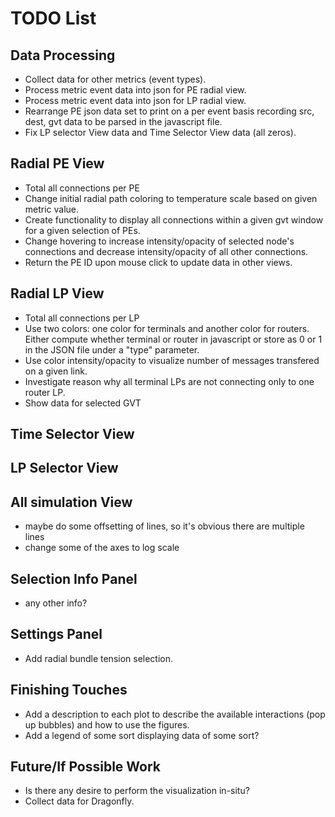 # TODO List

## Data Processing
* Collect data for other metrics (event types).
* Process metric event data into json for PE radial view.
* Process metric event data into json for LP radial view.
* Rearrange PE json data set to print on a per event basis recording src, dest, gvt data to be parsed in the javascript file.
* Fix LP selector View data and Time Selector View data (all zeros).

## Radial PE View
* Total all connections per PE
* Change initial radial path coloring to temperature scale based on given metric value.
* Create functionality to display all connections within a given gvt window for a given selection of PEs.
* Change hovering to increase intensity/opacity of selected node's connections and decrease intensity/opacity of all other connections.
* Return the PE ID upon mouse click to update data in other views.

## Radial LP View
* Total all connections per  LP
* Use two colors: one color for terminals and another color for routers. Either compute whether terminal or router in javascript or store as 0 or 1 in the JSON file under a "type" parameter.
* Use color intensity/opacity to visualize number of messages transfered on a given link.
* Investigate reason why all terminal LPs are not connecting only to one router LP.
* Show data for selected GVT

## Time Selector View

## LP Selector View

## All simulation View
* maybe do some offsetting of lines, so it's obvious there are multiple lines
* change some of the axes to log scale

## Selection Info Panel
* any other info?

## Settings Panel
* Add radial bundle tension selection.

## Finishing Touches
* Add a description to each plot to describe the available interactions (pop up bubbles) and how to use the figures.
* Add a legend of some sort displaying data of some sort?

## Future/If Possible Work
* Is there any desire to perform the visualization in-situ?
* Collect data for Dragonfly.
